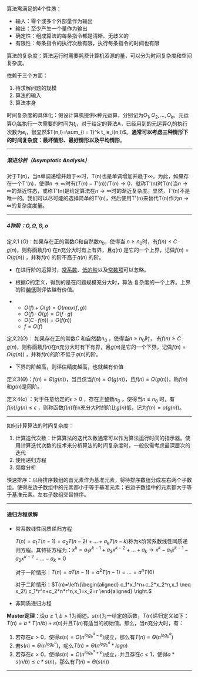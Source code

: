 算法需满足的4个性质：

* 输入：零个或多个外部量作为输出
* 输出：至少产生一个量作为输出
* 确定性：组成算法的每条指令都是清晰、无歧义的
* 有限性：每条指令的执行次数有限，执行每条指令的时间也有限



算法的复杂度：算法运行时需要耗费计算机资源的量，可以分为时间复杂度和空间复杂度。

依赖于三个方面：

1. 待求解问题的规模
2. 算法的输入
3. 算法本身

时间复杂度的具体化：假设计算机提供k种元运算，分别记为$O_1, O_2,...,O_k$。元运算$O_i$每执行一次需要的时间为$t_i$，对于给定的算法A，已经用到的元运算$O_i$的执行次数为$e_i$，很显然$T(n,I)=\sum_{i = 1}^k t_ie_i(n,I)$。**通常可以考虑三种情形下的时间复杂度：最坏情形、最好情形以及平均情形**。

------

##### 渐进分析（Asymptotic Analysis）

对于T(n)，当n单调递增并趋于$\infty$时，T(n)也是单调增加并趋于$\infty$。为此，如果存在一个T'(n)，使得n$\to \infty$时有$(T(n)-T'(n))/T(n) \to 0$，就称T'(n)时T(n)当$n\to \infty$的渐近性态，或称T'(n)是给定算法在$n\to \infty$时的渐近复杂度。显然，T'(n)不是唯一的。我们可以尽可能的选择简单的T'(n)，然后使用T'(n)来替代T(n)作为$n\to \infty$的复杂度度量。

---

##### 4种阶：$O, \Omega, \Theta, o$

定义1 ($O$)：如果存在正的常数$C$和自然数$n_0$，使得当 $n≥n_0$时，有$f(n)≤C·g(n)$，则称函数$f (n)$ 在n充分大时有上有界，且g(n) 是它的一个上界，记做$f (n) =  O(g(n))$ ，并称$f (n)$ 的阶不高于$g(n)$ 的阶。

* 在进行阶的运算时，<u>常系数</u>、<u>低的阶</u>以及<u>常数项</u>可以忽略。

* 根据$O$的定义，得到的是在问题规模充分大时，算法 复杂度的一个上界。上界的阶<u>越低</u>则评估越有价值。

* * $O( f ) + O(g) = O(max( f , g))$
  *  $O( f )·O(g) = O( f·g)$
  *  $O(C·f (n)) = O(f (n))$
  * $f = O( f )$



定义2($\Omega$)： 如果存在正的常数$C$ 和自然数$n_0$ ，使得当$n ≥ n_0$时， 有$f(n)≥C·g(n)$，则称函数$f(n)$在n充分大时有下有界，且$g(n)$是它的一个下界，记做$f(n) =\Omega (g(n))$ ，并称$f(n)$的阶不低于$g(n)$的阶。

* 下界的阶越高，则评估精度越高，也就越有价值



定义3($\Theta$)：$f(n) = \Theta(g(n))$，当且仅当$f(n)=O(g(n))$，且$f(n)=\Omega(g(n))$，称$f(n)$和$g(n)$是同阶。

定义4($o$) ：对于任意给定的$\epsilon>0$ ，存在正整数$n_0$ ，使得当$n ≥ n_0$ 时，有$f(n)/g(n)≤\epsilon$ ，则称函数$f(n)$在n充分大时的阶比$g(n)$低，记为$f(n)=o(g(n))$。

-------

如何计算算法的时间复杂度：

1. 计算迭代次数：计算算法的迭代次数通常可以作为算法运行时间的指示器。使用计算迭代次数的技术来分析算法的时间复杂度时，一般仅需考虑最深层次的迭代
2. 使用递归方程
3. 频度分析

快速排序：以待排序数组的首元素作为基准元素，将待排序数组分成左右两个子数组。使得左边子数组中的元素都小于等于基准元素；右边子数组中的元素都大于等于基准元素。左右子数组交替排序。

------

#### 递归方程求解

* 常系数线性同质递归方程

  $T(n)=a_1T(n-1)=a_2T(n-2)+...+a_kT(n-k)$称为k阶常系数线性同质递归方程。其特征方程为：$x^k=a_1x^{k-1}+a_2x^{k-2}+...+a_k \to x^k-a_1x^{k-1}-a_2x^{k-2}-...-a_k=0$

  对于一阶情形：$T(n)=aT(n-1)=a^2T(n-1)=...=a^nT(0)$

  对于二阶情形：$T(n)=\left\{\begin{aligned}
  c_1*x_1^n+c_2*x_2^n,x_1 \neq x_2\\ 
  c_1*r^n+c_2*n*r^n,x_1=x_2=r
  \end{aligned}
  \right.$

* 非同质递归方程



**Master定理**：设$a\geq 1,b >1$为阐述。$s(n)$为一给定的函数，$T(n)$递归定义如下：$T(n)=a*T(n/b)+s(n)$并且$T(n)$有适当的初始值。那么，当n充分大时，有：

1. 若存在$\varepsilon >0$，使得$s(n)=O(n^{log_b^a-\varepsilon})$成立，那么有$T(n)=\Theta(n^{log_b^a})$
2. 若$s(n)=\Theta(n^{log_b^a})$，呢么$T(n)=\Theta(n^{log_b^a}*logn)$
3. 若存在$\varepsilon >0$，使得$s(n)=\Omega(n^{log_b^a+\varepsilon})$成立，并且存在$c<1$，使得$a*s(n/b)\leq c*s(n)$，那么有$T(n)=\Theta(s(n))$

-------

